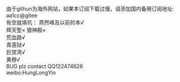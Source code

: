 由于githun为海外网站，如果本订阅下载过慢，请添加国内备用订阅地址: aa1cc@gitee  
有空就填坑： 
燕然峰及以前的本√  
辉天堑×
狼神殿×  
荒血路√  
青莲狱√  
巨冥湾√  
黄穆√  
BUG plz contact QQ122474626  
weibo:HungLongYin  
